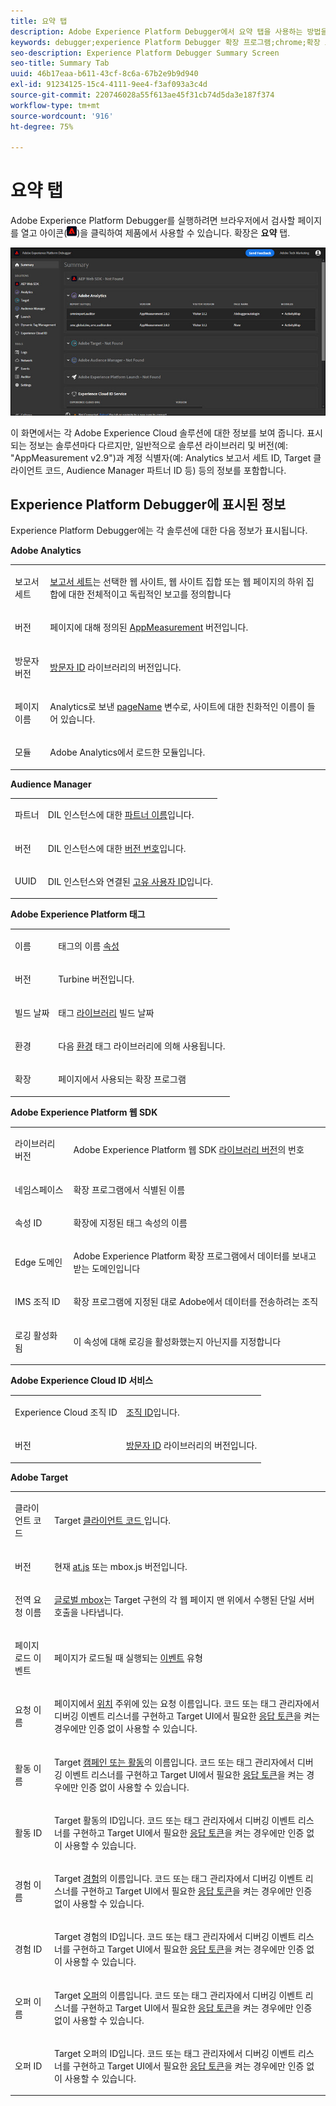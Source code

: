```yaml
---
title: 요약 탭
description: Adobe Experience Platform Debugger에서 요약 탭을 사용하는 방법을 알아봅니다.
keywords: debugger;experience Platform Debugger 확장 프로그램;chrome;확장 프로그램;요약;지우기;요청;요약 화면;솔루션;정보;analytics;target;dtm;audience manager;launch;id 서비스
seo-description: Experience Platform Debugger Summary Screen
seo-title: Summary Tab
uuid: 46b17eaa-b611-43cf-8c6a-67b2e9b9d940
exl-id: 91234125-15c4-4111-9ee4-f3af093a3c4d
source-git-commit: 220746028a55f613ae45f31cb74d5da3e187f374
workflow-type: tm+mt
source-wordcount: '916'
ht-degree: 75%

---
```


# 요약 탭

Adobe Experience Platform Debugger를 실행하려면 브라우저에서 검사할 페이지를 열고 아이콘(![](assets/start-icon.jpg))을 클릭하여 제품에서 사용할 수 있습니다. 확장은 **요약** 탭.

![](assets/summary.jpg)

이 화면에서는 각 Adobe Experience Cloud 솔루션에 대한 정보를 보여 줍니다. 표시되는 정보는 솔루션마다 다르지만, 일반적으로 솔루션 라이브러리 및 버전(예: &quot;AppMeasurement v2.9&quot;)과 계정 식별자(예: Analytics 보고서 세트 ID, Target 클라이언트 코드, Audience Manager 파트너 ID 등) 등의 정보를 포함합니다.

## Experience Platform Debugger에 표시된 정보

Experience Platform Debugger에는 각 솔루션에 대한 다음 정보가 표시됩니다.

**Adobe Analytics**

<table id="table_BEB9CC58E59D4D86BC895A8A51D84A2C"> 
 <tbody> 
  <tr> 
   <td colname="col1"> <p>보고서 세트 </p> </td> 
   <td colname="col2"> <p><a href="https://experiencecloud.adobe.com/resources/help/ko_KR/reference/report_suites_admin.html" format="html" scope="external">보고서 세트</a>는 선택한 웹 사이트, 웹 사이트 집합 또는 웹 페이지의 하위 집합에 대한 전체적이고 독립적인 보고를 정의합니다 </p> </td> 
  </tr> 
  <tr> 
   <td colname="col1"> <p>버전 </p> </td> 
   <td colname="col2"> <p>페이지에 대해 정의된 <a href="https://experiencecloud.adobe.com/resources/help/ko_KR/sc/implement/appmeasure_mjs.html" format="html" scope="external"> AppMeasurement</a> 버전입니다. </p> </td> 
  </tr> 
  <tr> 
   <td colname="col1"> <p>방문자 버전 </p> </td> 
   <td colname="col2"> <p><a href="https://experiencecloud.adobe.com/resources/help/ko_KR/sc/implement/visid_analytics.html" format="html" scope="external"> 방문자 ID</a> 라이브러리의 버전입니다. </p> </td> 
  </tr> 
  <tr> 
   <td colname="col1"> <p>페이지 이름 </p> </td> 
   <td colname="col2"> <p>Analytics로 보낸 <a href="https://experiencecloud.adobe.com/resources/help/ko_KR/sc/implement/pageName.html" format="html" scope="external"> pageName</a> 변수로, 사이트에 대한 친화적인 이름이 들어 있습니다. </p> </td> 
  </tr> 
  <tr> 
   <td colname="col1"> <p>모듈 </p> </td> 
   <td colname="col2"> <p>Adobe Analytics에서 로드한 모듈입니다. </p> </td> 
  </tr> 
 </tbody> 
</table>

**Audience Manager**

<table id="table_784AEABADBDA4D14BB9A7A9CB9EF07C3"> 
 <tbody> 
  <tr> 
   <td colname="col1"> <p>파트너 </p> </td> 
   <td colname="col2"> <p>DIL 인스턴스에 대한 <a href="https://experiencecloud.adobe.com/resources/help/ko_KR/aam/r_dil_get_partner.html" format="html" scope="external"> 파트너 이름</a>입니다. </p> </td> 
  </tr> 
  <tr> 
   <td colname="col1"> <p>버전 </p> </td> 
   <td colname="col2"> <p>DIL 인스턴스에 대한 <a href="https://experiencecloud.adobe.com/resources/help/ko_KR/aam/r_api_return_versions_dil.html" format="html" scope="external"> 버전 번호</a>입니다. </p> </td> 
  </tr> 
  <tr> 
   <td colname="col1"> <p>UUID </p> </td> 
   <td colname="col2"> <p>DIL 인스턴스와 연결된 <a href="https://experiencecloud.adobe.com/resources/help/ko_KR/aam/ids-in-aam.html" format="html" scope="external"> 고유 사용자 ID</a>입니다. </p> </td> 
  </tr> 
 </tbody> 
</table>

**Adobe Experience Platform 태그**

<table id="table_E9574975444A407887E26514D1BB1601"> 
 <tbody> 
  <tr> 
   <td colname="col1"> <p>이름 </p> </td> 
   <td colname="col2"> <p>태그의 이름 <a href="https://experienceleague.adobe.com/docs/experience-platform/tags/admin/companies-and-properties.html" format="https" scope="external"> 속성</a> </p> </td> 
  </tr> 
  <tr> 
   <td colname="col1"> <p>버전 </p> </td> 
   <td colname="col2"> <p>Turbine 버전입니다.</a> </p> </td> 
  </tr> 
  <tr> 
   <td colname="col1"> <p>빌드 날짜 </p> </td> 
   <td colname="col2"> <p>태그 <a href="https://experienceleague.adobe.com/docs/experience-platform/tags/publish/libraries.html" format="https" scope="external"> 라이브러리</a> 빌드 날짜 </p> </td> 
  </tr> 
  <tr> 
   <td colname="col1"> <p>환경 </p> </td> 
   <td colname="col2"> <p>다음 <a href="https://experienceleague.adobe.com/docs/experience-platform/tags/publish/environments/environments.html" format="https" scope="external"> 환경</a> 태그 라이브러리에 의해 사용됩니다. </p> </td> 
  </tr> 
  <tr> 
   <td colname="col1"> <p>확장 </p> </td> 
   <td colname="col2"> <p>페이지에서 사용되는 확장 프로그램 </p> </td> 
  </tr> 
 </tbody> 
</table>

**Adobe Experience Platform 웹 SDK**

<table id="table_DC76D63FA6EF4891906B9E1D3E4A8A6C"> 
 <tbody> 
  <tr> 
   <td colname="col1"> <p>라이브러리 버전 </p> </td> 
   <td colname="col2"> <p>Adobe Experience Platform 웹 SDK <a href="https://experienceleague.adobe.com/docs/experience-platform/edge/extension/web-sdk-ext-release-notes.html" format="html" scope="external">라이브러리 버전</a>의 번호 </p> </td> 
  </tr> 
  <tr> 
   <td colname="col1"> <p>네임스페이스</p> </td> 
   <td colname="col2"> <p>확장 프로그램에서 식별된 이름</p> </td> 
  </tr> 
  <tr> 
   <td colname="col1"> <p>속성 ID </p> </td> 
   <td colname="col2"> <p>확장에 지정된 태그 속성의 이름 </p> </td> 
  </tr> 
  <tr> 
   <td colname="col1"> <p>Edge 도메인 </p> </td> 
   <td colname="col2"> <p>Adobe Experience Platform 확장 프로그램에서 데이터를 보내고 받는 도메인입니다 </p> </td> 
  </tr> 
  <tr> 
   <td colname="col1"> <p>IMS 조직 ID </p> </td> 
   <td colname="col2"> <p>확장 프로그램에 지정된 대로 Adobe에서 데이터를 전송하려는 조직 </p> </td> 
  </tr> 
  <tr> 
   <td colname="col1"> <p>로깅 활성화됨 </p> </td> 
   <td colname="col2"> <p>이 속성에 대해 로깅을 활성화했는지 아닌지를 지정합니다</p> </td> 
  </tr> 
 </tbody> 
</table>

**Adobe Experience Cloud ID 서비스**

<table id="table_274CFCEFA8F34D16BB546B4669EC0209"> 
 <tbody> 
  <tr> 
   <td colname="col1"> <p>Experience Cloud 조직 ID </p> </td> 
   <td colname="col2"> <p><a href="https://experiencecloud.adobe.com/resources/help/ko_KR/mcvid/" format="https" scope="external"> 조직 ID</a>입니다. </p> </td> 
  </tr> 
  <tr> 
   <td colname="col1"> <p>버전 </p> </td> 
   <td colname="col2"> <p><a href="https://experiencecloud.adobe.com/resources/help/en_US/sc/implement/visid_analytics.html" format="html" scope="external"> 방문자 ID</a> 라이브러리의 버전입니다. </p> </td> 
  </tr> 
 </tbody> 
</table>

**Adobe Target**

<table id="table_D30E0CD20FB04E41862B22655136E043"> 
 <tbody> 
  <tr> 
   <td colname="col1"> <p>클라이언트 코드 </p> </td> 
   <td colname="col2"> <p>Target <a href="https://experienceleague.adobe.com/docs/target/using/implement-target/client-side/at-js-implementation/deploy-at-js/implementing-target-without-a-tag-manager.html" format="html" scope="external"> 클라이언트 코드 </a>입니다. </p> </td> 
  </tr> 
  <tr> 
   <td colname="col1"> <p>버전 </p> </td> 
   <td colname="col2"> <p>현재 <a href="https://experienceleague.adobe.com/docs/target/using/implement-target/client-side/at-js-implementation/target-atjs-versions.html" format="html" scope="external"> at.js</a> 또는 mbox.js 버전입니다. </p> </td> 
  </tr> 
  <tr> 
   <td colname="col1"> <p>전역 요청 이름 </p> </td> 
   <td colname="col2"> <p><a href="https://experienceleague.adobe.com/docs/target/using/implement-target/client-side/global-mbox/understanding-global-mbox.html" format="html" scope="external"> 글로벌 mbox</a>는 Target 구현의 각 웹 페이지 맨 위에서 수행된 단일 서버 호출을 나타냅니다. </p> </td> 
  </tr> 
  <tr> 
   <td colname="col1"> <p>페이지 로드 이벤트 </p> </td> 
   <td colname="col2"> <p>페이지가 로드될 때 실행되는 <a href="https://experienceleague.adobe.com/docs/experience-platform/tags/extensions/adobe/target/overview.html" format="html" scope="external">이벤트</a> 유형 </p> </td> 
  </tr> 
  <tr> 
   <td colname="col1"> <p>요청 이름 </p> </td> 
   <td colname="col2"> <p>페이지에서 <a href="https://experienceleague.adobe.com/docs/target/using/implement-target/client-side/global-mbox/understanding-global-mbox.html" format="html" scope="external"> 위치</a> 주위에 있는 요청 이름입니다. 코드 또는 태그 관리자에서 디버깅 이벤트 리스너를 구현하고 Target UI에서 필요한 <a href="https://experienceleague.adobe.com/docs/target/using/administer/response-tokens.html" format="html" scope="external"> 응답 토큰</a>을 켜는 경우에만 인증 없이 사용할 수 있습니다. </p> </td> 
  </tr> 
  <tr> 
   <td colname="col1"> <p>활동 이름 </p> </td> 
   <td colname="col2"> <p>Target <a href="https://experienceleague.adobe.com/docs/target/using/activities/activities.html" format="html" scope="external"> 캠페인 또는 활동</a>의 이름입니다. 코드 또는 태그 관리자에서 디버깅 이벤트 리스너를 구현하고 Target UI에서 필요한 <a href="https://experienceleague.adobe.com/docs/target/using/administer/response-tokens.html" format="html" scope="external"> 응답 토큰</a>을 켜는 경우에만 인증 없이 사용할 수 있습니다. </p> </td> 
  </tr> 
  <tr> 
   <td colname="col1"> <p>활동 ID </p> </td> 
   <td colname="col2"> <p>Target 활동의 ID입니다. 코드 또는 태그 관리자에서 디버깅 이벤트 리스너를 구현하고 Target UI에서 필요한 <a href="https://experienceleague.adobe.com/docs/target/using/administer/response-tokens.html" format="html" scope="external"> 응답 토큰</a>을 켜는 경우에만 인증 없이 사용할 수 있습니다. </p> </td> 
  </tr> 
  <tr> 
   <td colname="col1"> <p>경험 이름 </p> </td> 
   <td colname="col2"> <p>Target <a href="https://experienceleague.adobe.com/docs/target/using/experiences/experiences.html" format="html" scope="external"> 경험</a>의 이름입니다. 코드 또는 태그 관리자에서 디버깅 이벤트 리스너를 구현하고 Target UI에서 필요한 <a href="https://experienceleague.adobe.com/docs/target/using/administer/response-tokens.html" format="html" scope="external"> 응답 토큰</a>을 켜는 경우에만 인증 없이 사용할 수 있습니다. </p> </td> 
  </tr> 
  <tr> 
   <td colname="col1"> <p>경험 ID </p> </td> 
   <td colname="col2"> <p>Target 경험의 ID입니다. 코드 또는 태그 관리자에서 디버깅 이벤트 리스너를 구현하고 Target UI에서 필요한 <a href="https://experienceleague.adobe.com/docs/target/using/administer/response-tokens.html" format="html" scope="external"> 응답 토큰</a>을 켜는 경우에만 인증 없이 사용할 수 있습니다. </p> </td> 
  </tr> 
  <tr> 
   <td colname="col1"> <p>오퍼 이름</p> </td> 
   <td colname="col2"> <p>Target <a href="https://experienceleague.adobe.com/docs/target/using/experiences/offers/manage-content.html" format="html" scope="external"> 오퍼</a>의 이름입니다. 코드 또는 태그 관리자에서 디버깅 이벤트 리스너를 구현하고 Target UI에서 필요한 <a href="https://experienceleague.adobe.com/docs/target/using/administer/response-tokens.html" format="html" scope="external"> 응답 토큰</a>을 켜는 경우에만 인증 없이 사용할 수 있습니다. </p> </td> 
  </tr> 
  <tr> 
   <td colname="col1"> <p>오퍼 ID </p> </td> 
   <td colname="col2"> <p>Target 오퍼의 ID입니다. 코드 또는 태그 관리자에서 디버깅 이벤트 리스너를 구현하고 Target UI에서 필요한 <a href="https://experienceleague.adobe.com/docs/target/using/administer/response-tokens.html" format="html" scope="external"> 응답 토큰</a>을 켜는 경우에만 인증 없이 사용할 수 있습니다. </p> </td> 
  </tr> 
 </tbody> 
</table>
